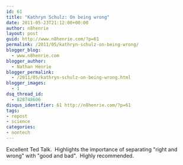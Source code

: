 ```yaml
---
id: 61
title: "Kathryn Schulz: On being wrong"
date: 2011-05-23T21:12:00+00:00
author: n8henrie
layout: post
guid: http://www.n8henrie.com/?p=61
permalink: /2011/05/kathryn-schulz-on-being-wrong/
blogger_blog:
  - www.n8henrie.com
blogger_author:
  - Nathan Henrie
blogger_permalink:
  - /2011/05/kathryn-schulz-on-being-wrong.html
blogger_images:
  - 1
dsq_thread_id:
  - 828748606
disqus_identifier: 61 http://n8henrie.com/?p=61
tags:
- repost
- science
categories:
- nontech
---
```

<div>
  <p>
    Excellent Ted Talk.  Highlights the importance of separating "right and wrong" with "good and bad".  Highly recommended.
  </p>
  
  <p>
  </p>
</div>

<div>
</div>